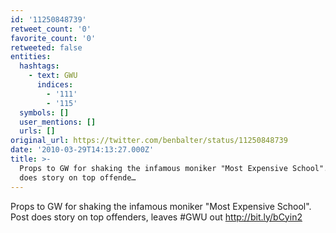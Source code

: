 ```yaml
---
id: '11250848739'
retweet_count: '0'
favorite_count: '0'
retweeted: false
entities:
  hashtags:
    - text: GWU
      indices:
        - '111'
        - '115'
  symbols: []
  user_mentions: []
  urls: []
original_url: https://twitter.com/benbalter/status/11250848739
date: '2010-03-29T14:13:27.000Z'
title: >-
  Props to GW for shaking the infamous moniker "Most Expensive School". Post
  does story on top offende…
---
```


Props to GW for shaking the infamous moniker "Most Expensive School". Post does story on top offenders, leaves #GWU out http://bit.ly/bCyin2